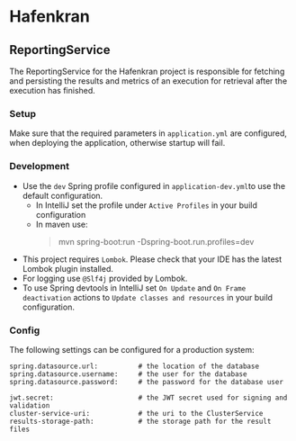# Hafenkran

## ReportingService
The ReportingService for the Hafenkran project is responsible for fetching and persisting the results and metrics of an execution for retrieval after the execution has finished.


### Setup
Make sure that the required parameters in `application.yml` are configured, when deploying the application, otherwise startup will fail.

### Development
- Use the `dev` Spring profile configured in `application-dev.yml`to use the default configuration. 
    - In IntelliJ set the profile under `Active Profiles` in your build configuration
    - In maven use:
        > mvn spring-boot:run -Dspring-boot.run.profiles=dev
- This project requires `Lombok`. Please check that your IDE has the latest Lombok plugin installed.
- For logging use `@Slf4j` provided by Lombok.
- To use Spring devtools in IntelliJ set `On Update` and `On Frame deactivation` actions to `Update classes and resources` in your build configuration.

### Config
The following settings can be configured for a production system:
```
spring.datasource.url:          # the location of the database
spring.datasource.username:     # the user for the database
spring.datasource.password:     # the password for the database user

jwt.secret:                     # the JWT secret used for signing and validation
cluster-service-uri:            # the uri to the ClusterService
results-storage-path:           # the storage path for the result files
```